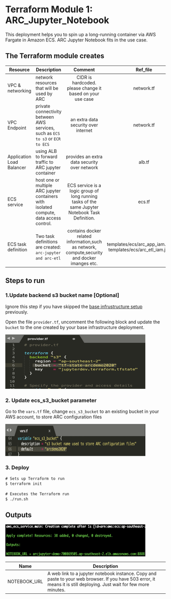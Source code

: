 # Terraform Module 1: ARC\_Jupyter\_Notebook

This deployment helps you to spin up a long-running container via AWS Fargate in Amazon ECS. ARC Jupyter Notebook fits in the use case. 

## The Terraform module creates 

| Resource | Description | Comment | Ref_file|
|----------|-------------|:---------:|:-----:|
| VPC & networking |network resources that will be used by ARC|CIDR is hardcoded. please change it based on your use case| network.tf|
| VPC Endpoint| private connectivity between AWS services, such as `ECS to s3` or `ECR to ECS` | an extra data security over internet| network.tf|
| Application Load Balancer| using ALB to forward traffic to ARC jupyter container |provides an extra data security over network|alb.tf|
| ECS service | host one or multiple ARC jupyter containers with isolated compute, data access control. |ECS service is a logic group of long running tasks of the same Jupyter Notebook Task Definition.| ecs.tf|
| ECS task definition |Two task definitions are created: `arc-jupyter and arc-etl`| contains docker related information,such as network, compute,security and docker imanges etc.| templates/ecs/arc\_app\_iam.json.tpl templates/ecs/arc\_etl\_iam.json.tpl |



## Steps to run

### 1.Update backend s3 bucket name [Optional]

Ignore this step if you have skipped the [base infrustructure setup](../base/README.md) previously. 

Open the file `provider.tf`, uncomment the following block and update the `bucket` to the one created by your base infrastructure deployment.

<img src="../image/s3_backend.png" alt="drawing" width="440" height="170"/>

### 2. Update ecs\_s3\_bucket parameter 

Go to the `vars.tf` file, change `ecs_s3_bucket` to an existing bucket in your AWS account, to store ARC configuration files

<img src="../image/param.png" alt="drawing" width="440" height="100"/>

### 3. Deploy
```
# Sets up Terraform to run
$ terraform init

# Executes the Terraform run
$ ./run.sh
```

## Outputs

<img src="../image/jupyter_output.png" alt="drawing" width="440" height="100"/>


| Name | Description |
|------|-------------|
| NOTEBOOK_URL | A web link to a jupyter notebook instance. Copy and paste to your web browser. If you have 503 error, it means it is still deploying. Just wait for few more minutes. |

